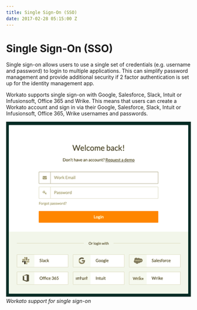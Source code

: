 ```yaml
---
title: Single Sign-On (SSO)
date: 2017-02-28 05:15:00 Z
---
```


# Single Sign-On (SSO)
Single sign-on allows users to use a single set of credentials (e.g. username and password) to login to multiple applications. This can simplify password management and provide additional security if 2 factor authentication is set up for the identity management app.

Workato supports single sign-on with Google, Salesforce, Slack, Intuit or Infusionsoft, Office 365 and Wrike. This means that users can create a Workato account and sign in via their Google, Salesforce, Slack, Intuit or Infusionsoft, Office 365, Wrike usernames and passwords.

![Single sign-on login](/assets/images/user-accounts-and-teams/sso-login.png)
*Workato support for single sign-on*

